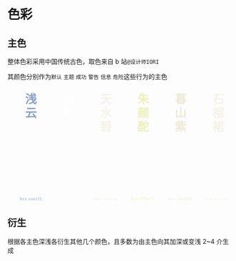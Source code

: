 # 色彩

## 主色

整体色彩采用中国传统古色，取色来自 b 站`@设计师IORI`

其颜色分别作为`默认` `主题` `成功` `警告` `信息` `危险`这些行为的主色

<div class="colors-list">
  <div class="colors-box">
    <div class="title qianyun">
      浅云
      <span class="detail">hex eaecf1</span>
    </div>
  </div>
  <div class="colors-box">
    <div class="title">
      山梗
      <span class="detail">hex cd8025</span>
    </div>
  </div>
  <div class="colors-box">
    <div class="title tianshuibi">
      天水碧
      <span class="detail">hex 5aa4ae</span>
    </div>
  </div>
  <div class="colors-box">
    <div class="title zhuyantuo">
      朱颜酡
      <span class="detail">hex f29a76</span>
    </div>
  </div>
  <div class="colors-box">
    <div class="title mushanzi">
      暮山紫
      <span class="detail">hex a4abd6</span>
    </div>
  </div>
  <div class="colors-box">
    <div class="title shiliuqun">
      石榴裙
      <span class="detail">hex b13b2e</span>
    </div>
  </div>
</div>

## 衍生

根据各主色深浅各衍生其他几个颜色，且多数为由主色向其加深或变浅 2~4 介生成

<div class="colors-7-box-view">
<div class="brand-colors-box">
  <div class="color-box brand-color-l7"></div>
  <div class="color-box brand-color-l6"></div>
  <div class="color-box brand-color-l5"></div>
  <div class="color-box brand-color-l4"></div>
  <div class="color-box brand-color-l3"></div>
  <div class="color-box brand-color-l2"></div>
  <div class="color-box brand-color-l1"></div>
</div>
<div class="red-colors-box">
  <div class="color-box red-color-l7"></div>
  <div class="color-box red-color-l6"></div>
  <div class="color-box red-color-l5"></div>
  <div class="color-box red-color-l4"></div>
  <div class="color-box red-color-l3"></div>
  <div class="color-box red-color-l2"></div>
  <div class="color-box red-color-l1"></div>
</div>
</div>

<style lang="scss">
  @import '../../packages/ikui-theme/mixins/config.scss';
  .colors-list {
    display: flex;
  }
  .colors-7-box-view {
    display: flex;
    gap: 40px;
  }
  .colors-box {
    width: 120px;
    height: 260px;
    overflow: hidden;
    display: flex;
    position: relative;
    
    .title {
      width: 100%;
      padding: 14px;
      font-size: 26px;
      color: #fff;
      background-color: $primary;
      font-weight: bold;
      font-family: '宋体';
      writing-mode: vertical-rl;
      letter-spacing: .2em;
      margin-right: 2px;
      &.qianyun {
        background-color: $qianyun;
        color: #8ba3c7;
        border-top-left-radius: 8px;
        border-bottom-left-radius: 8px;
      }
      &.tianshuibi {
        background-color: $tianshuibi;
        color: #f5f2e9;
      }
      &.zhuyantuo {
        background-color: $zhuyantuo;
        color: #edf1bb;
      }
      &.mushanzi {
        background-color: $mushanzi;
        color: #eeead9;
      }
      &.shiliuqun {
        background-color: $shiliuqun;
        color: #f5f2e9;
        border-top-right-radius: 8px;
        border-bottom-right-radius: 8px;
      }
      .detail {
        font-size: 12px;
        font-weight: normal;
        font-family: '微软雅黑';
        letter-spacing: 1px;
        writing-mode: lr-tb;
        position: absolute;
        bottom: 0px;
        right: 0px;
        transform: scale(.82);
      }
    }
    /* .lighter {
      height: 40px;
      background-color: $button-lighter--primary;
    }
    .darker {
      height: 40px;
      background-color: $button-darker--primary;
    } */
  }
  .red-colors-box {
    width: 120px;
    height: 260px;
    display: flex;
    gap: 1px;
    flex-direction: column;
    border-radius: var(--default-radius);
    .color-box {
      height: 40px;
      width: 100%;
      transition: all .2s;
      &:hover {
        width: 120%;
      }
      &.red-color-l7 {
        border-top-left-radius: 4px;
        border-top-right-radius: 4px;
        background: var(--danger-color-lighter-7);
      }
      &.red-color-l6 {
        background: var(--danger-color-lighter-6);
      }
      &.red-color-l5 {
        background: var(--danger-color-lighter-5);
      }
      &.red-color-l4 {
        background: var(--danger-color-lighter-4);
      }
      &.red-color-l3 {
        background: var(--danger-color-lighter-3);
      }
      &.red-color-l2 {
        background: var(--danger-color-lighter-2);
      }
      &.red-color-l1 {
        background: var(--danger-color);
        border-bottom-left-radius: 4px;
        border-bottom-right-radius: 4px;
      }
    }
  }
  .brand-colors-box {
    width: 120px;
    height: 260px;
    display: flex;
    gap: 1px;
    flex-direction: column;
    border-radius: var(--default-radius);
      .color-box {
        height: 40px;
        width: 100%;
        transition: all .2s;
        &:hover {
          width: 120%;
        }
        &.brand-color-l7 {
          border-top-left-radius: 4px;
          border-top-right-radius: 4px;
          background: var(--primary-color-lighter-7);
        }
        &.brand-color-l6 {
          background: var(--primary-color-lighter-6);
        }
        &.brand-color-l5 {
          background: var(--primary-color-lighter-5);
        }
        &.brand-color-l4 {
          background: var(--primary-color-lighter-4);
        }
        &.brand-color-l3 {
          background: var(--primary-color-lighter-3);
        }
        &.brand-color-l2 {
          background: var(--primary-color-lighter-2);
        }
        &.brand-color-l1 {
          background: var(--primary-color);
          border-bottom-left-radius: 4px;
          border-bottom-right-radius: 4px;
        }
      }
    }
</style>
